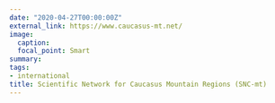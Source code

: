 ```yaml
---
date: "2020-04-27T00:00:00Z"
external_link: https://www.caucasus-mt.net/
image:
  caption: 
  focal_point: Smart
summary: 
tags:
- international
title: Scientific Network for Caucasus Mountain Regions (SNC-mt)
---
```

